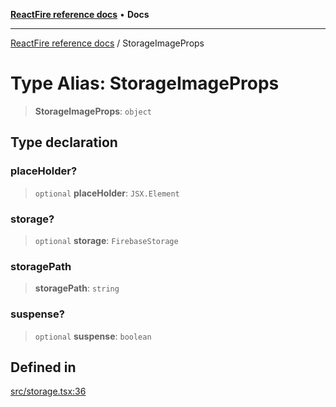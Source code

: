 [**ReactFire reference docs**](../README.md) • **Docs**

***

[ReactFire reference docs](../README.md) / StorageImageProps

# Type Alias: StorageImageProps

> **StorageImageProps**: `object`

## Type declaration

### placeHolder?

> `optional` **placeHolder**: `JSX.Element`

### storage?

> `optional` **storage**: `FirebaseStorage`

### storagePath

> **storagePath**: `string`

### suspense?

> `optional` **suspense**: `boolean`

## Defined in

[src/storage.tsx:36](https://github.com/Synapski/reactfire/blob/main/src/storage.tsx#L36)
